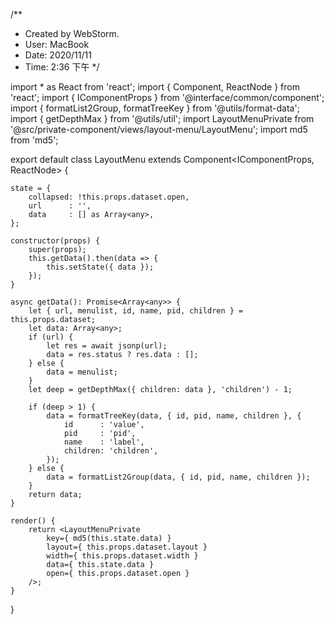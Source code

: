 /**
 * Created by WebStorm.
 * User: MacBook
 * Date: 2020/11/11
 * Time: 2:36 下午
 */

import * as React from 'react';
import { Component, ReactNode } from 'react';
import { IComponentProps } from '@interface/common/component';
import { formatList2Group, formatTreeKey } from '@utils/format-data';
import { getDepthMax } from '@utils/util';
import LayoutMenuPrivate from '@src/private-component/views/layout-menu/LayoutMenu';
import md5 from 'md5';

export default class LayoutMenu extends Component<IComponentProps, ReactNode> {

    state = {
        collapsed: !this.props.dataset.open,
        url      : '',
        data     : [] as Array<any>,
    };

    constructor(props) {
        super(props);
        this.getData().then(data => {
            this.setState({ data });
        });
    }

    async getData(): Promise<Array<any>> {
        let { url, menulist, id, name, pid, children } = this.props.dataset;
        let data: Array<any>;
        if (url) {
            let res = await jsonp(url);
            data = res.status ? res.data : [];
        } else {
            data = menulist;
        }
        let deep = getDepthMax({ children: data }, 'children') - 1;

        if (deep > 1) {
            data = formatTreeKey(data, { id, pid, name, children }, {
                id      : 'value',
                pid     : 'pid',
                name    : 'label',
                children: 'children',
            });
        } else {
            data = formatList2Group(data, { id, pid, name, children });
        }
        return data;
    }

    render() {
        return <LayoutMenuPrivate
            key={ md5(this.state.data) }
            layout={ this.props.dataset.layout }
            width={ this.props.dataset.width }
            data={ this.state.data }
            open={ this.props.dataset.open }
        />;
    }
}
